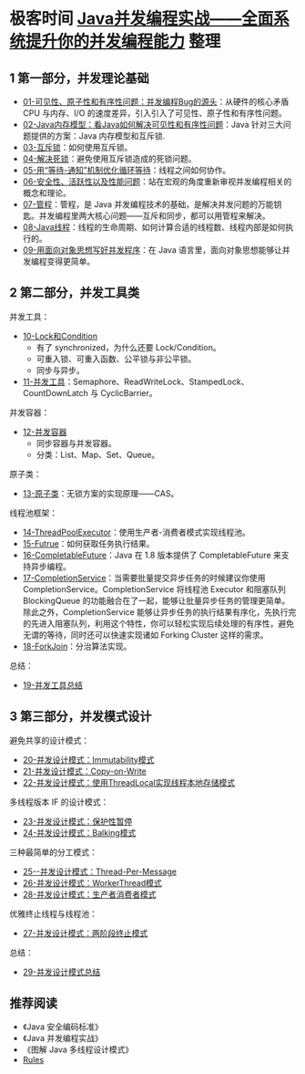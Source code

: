 # 极客时间 [Java并发编程实战——全面系统提升你的并发编程能力](https://time.geekbang.org/column/intro/159) 整理

## 1 第一部分，并发理论基础

- [01-可见性、原子性和有序性问题：并发编程Bug的源头](01-可见性、原子性和有序性问题：并发编程Bug的源头.md)：从硬件的核心矛盾CPU 与内存、I/O 的速度差异，引入引入了可见性、原子性和有序性问题。
- [02-Java内存模型：看Java如何解决可见性和有序性问题](02-Java内存模型：看Java如何解决可见性和有序性问题.md)：Java 针对三大问题提供的方案：Java 内存模型和互斥锁.
- [03-互斥锁](03-互斥锁.md)：如何使用互斥锁。
- [04-解决死锁](04-解决死锁.md)：避免使用互斥锁造成的死锁问题。
- [05-用“等待-通知”机制优化循环等待](05-用“等待-通知”机制优化循环等待.md)：线程之间如何协作。
- [06-安全性、活跃性以及性能问题](06-安全性、活跃性以及性能问题.md)：站在宏观的角度重新审视并发编程相关的概念和理论。
- [07-管程](07-管程.md)：管程，是 Java 并发编程技术的基础，是解决并发问题的万能钥匙。并发编程里两大核心问题——互斥和同步，都可以用管程来解决。
- [08-Java线程](08-Java线程.md)：线程的生命周期、如何计算合适的线程数、线程内部是如何执行的。
- [09-用面向对象思想写好并发程序](09-用面向对象思想写好并发程序.md)：在 Java 语言里，面向对象思想能够让并发编程变得更简单。

## 2 第二部分，并发工具类

并发工具：

- [10-Lock和Condition](10-Lock和Condition.md)
  - 有了 synchronized，为什么还要 Lock/Condition。
  - 可重入锁、可重入函数、公平锁与非公平锁。
  - 同步与异步。
- [11-并发工具](11-并发工具.md)：Semaphore、ReadWriteLock、StampedLock、CountDownLatch 与 CyclicBarrier。

并发容器：

- [12-并发容器](12-并发容器.md)
  - 同步容器与并发容器。
  - 分类：List、Map、Set、Queue。

原子类：

- [13-原子类](13-原子类.md)：无锁方案的实现原理——CAS。

线程池框架：

- [14-ThreadPoolExecutor](14-ThreadPoolExecutor.md)：使用生产者-消费者模式实现线程池。
- [15-Futrue](15-Futrue.md)：如何获取任务执行结果。
- [16-CompletableFuture](16-CompletableFuture.md)：Java 在 1.8 版本提供了 CompletableFuture 来支持异步编程。
- [17-CompletionService](17-CompletionService.md)：当需要批量提交异步任务的时候建议你使用 CompletionService。CompletionService 将线程池 Executor 和阻塞队列 BlockingQueue 的功能融合在了一起，能够让批量异步任务的管理更简单。除此之外，CompletionService 能够让异步任务的执行结果有序化，先执行完的先进入阻塞队列，利用这个特性，你可以轻松实现后续处理的有序性，避免无谓的等待，同时还可以快速实现诸如 Forking Cluster 这样的需求。
- [18-ForkJoin](18-ForkJoin.md)：分治算法实现。

总结：

- [19-并发工具总结](19-并发工具总结.md)

## 3 第三部分，并发模式设计

避免共享的设计模式：

- [20-并发设计模式：Immutability模式](20-并发设计模式：Immutability模式.md)
- [21-并发设计模式：Copy-on-Write](21-并发设计模式：Copy-on-Write.md)
- [22-并发设计模式：使用ThreadLocal实现线程本地存储模式](22-并发设计模式：使用ThreadLocal实现线程本地存储模式.md)

多线程版本 IF 的设计模式：

- [23-并发设计模式：保护性暂停](23-并发设计模式：保护性暂停.md)
- [24-并发设计模式：Balking模式](24-并发设计模式：Balking模式.md)

三种最简单的分工模式：

- [25--并发设计模式：Thread-Per-Message](25--并发设计模式：Thread-Per-Message.md)
- [26-并发设计模式：WorkerThread模式](26-并发设计模式：WorkerThread模式.md)
- [28-并发设计模式：生产者消费者模式](28-并发设计模式：生产者消费者模式.md)

优雅终止线程与线程池：

- [27-并发设计模式：两阶段终止模式](27-并发设计模式：两阶段终止模式.md)

总结：

- [29-并发设计模式总结](29-并发设计模式总结.md)

## 推荐阅读

- 《Java 安全编码标准》
- 《Java 并发编程实战》
- 《图解 Java 多线程设计模式》
- [Rules](https://wiki.sei.cmu.edu/confluence/display/java/2+Rules)
